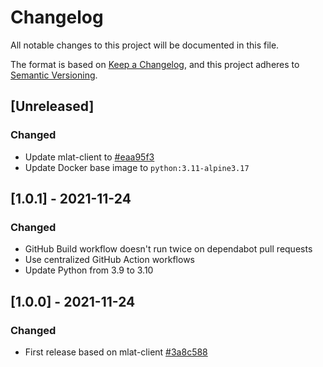 # Changelog
All notable changes to this project will be documented in this file.

The format is based on [Keep a Changelog](https://keepachangelog.com/en/1.0.0/),
and this project adheres to [Semantic Versioning](https://semver.org/spec/v2.0.0.html).

## [Unreleased]
### Changed
- Update mlat-client to [#eaa95f3](https://github.com/wiedehopf/mlat-client/commit/eaa95f3a4ba7a6429a34142e4befb63edd9f087c)
- Update Docker base image to `python:3.11-alpine3.17`

## [1.0.1] - 2021-11-24
### Changed
- GitHub Build workflow doesn't run twice on dependabot pull requests
- Use centralized GitHub Action workflows
- Update Python from 3.9 to 3.10

## [1.0.0] - 2021-11-24
### Changed
- First release based on mlat-client [#3a8c588](https://github.com/wiedehopf/mlat-client/tree/3a8c588fb1a8c5094005379d861bdb1f7e9e377e)
